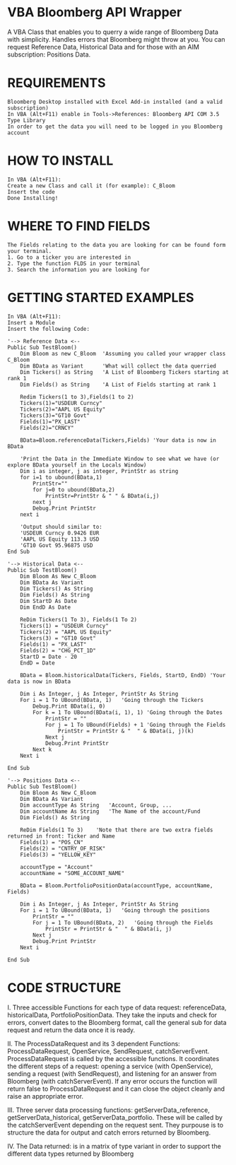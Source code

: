 # VBA Bloomberg API Wrapper

A VBA Class that enables you to querry a wide range of Bloomberg Data with simplicity. Handles errors that Bloomberg might throw at you. 
You can request Reference Data, Historical Data and for those with an AIM subscription: Positions Data.

# REQUIREMENTS
    Bloomberg Desktop installed with Excel Add-in installed (and a valid subscription)
    In VBA (Alt+F11) enable in Tools->References: Bloomberg API COM 3.5 Type Library
    In order to get the data you will need to be logged in you Bloomberg account

# HOW TO INSTALL
    In VBA (Alt+F11):
    Create a new Class and call it (for example): C_Bloom
    Insert the code
    Done Installing!

# WHERE TO FIND FIELDS
    The Fields relating to the data you are looking for can be found form your terminal.
    1. Go to a ticker you are interested in
    2. Type the function FLDS in your terminal
    3. Search the information you are looking for

# GETTING STARTED EXAMPLES
    In VBA (Alt+F11):
    Insert a Module
    Insert the following Code:

```
'--> Reference Data <--
Public Sub TestBloom()
    Dim Bloom as new C_Bloom  'Assuming you called your wrapper class C_Bloom
    Dim BData as Variant      'What will collect the data querried
    Dim Tickers() as String   'A List of Bloomberg Tickers starting at rank 1
    Dim Fields() as String    'A List of Fields starting at rank 1 

    Redim Tickers(1 to 3),Fields(1 to 2)
    Tickers(1)="USDEUR Curncy"
    Tickers(2)="AAPL US Equity"
    Tickers(3)="GT10 Govt"
    Fields(1)="PX_LAST"
    Fields(2)="CRNCY"
    
    BData=Bloom.referenceData(Tickers,Fields) 'Your data is now in BData
    
    'Print the Data in the Immediate Window to see what we have (or explore BData yourself in the Locals Window)
    Dim i as integer, j as integer, PrintStr as string
    for i=1 to ubound(BData,1)
        PrintStr=""
        for j=0 to ubound(BData,2)
            PrintStr=PrintStr & " " & BData(i,j) 
        next j
        Debug.Print PrintStr
    next i
    
    'Output should similar to:
    'USDEUR Curncy 0.9426 EUR
    'AAPL US Equity 113.3 USD
    'GT10 Govt 95.96875 USD
End Sub
```
```
'--> Historical Data <--
Public Sub TestBloom()
    Dim Bloom As New C_Bloom
    Dim BData As Variant
    Dim Tickers() As String
    Dim Fields() As String
    Dim StartD As Date
    Dim EndD As Date
    
    ReDim Tickers(1 To 3), Fields(1 To 2)
    Tickers(1) = "USDEUR Curncy"
    Tickers(2) = "AAPL US Equity"
    Tickers(3) = "GT10 Govt"
    Fields(1) = "PX_LAST"
    Fields(2) = "CHG_PCT_1D"
    StartD = Date - 20
    EndD = Date
    
    BData = Bloom.historicalData(Tickers, Fields, StartD, EndD) 'Your data is now in BData
    
    Dim i As Integer, j As Integer, PrintStr As String
    For i = 1 To UBound(BData, 1)   'Going through the Tickers
        Debug.Print BData(i, 0)
        For k = 1 To UBound(BData(i, 1), 1) 'Going through the Dates
            PrintStr = ""
            For j = 1 To UBound(Fields) + 1 'Going through the Fields
                PrintStr = PrintStr & "  " & BData(i, j)(k)
            Next j
            Debug.Print PrintStr
        Next k
    Next i
    
End Sub
```
```
'--> Positions Data <--
Public Sub TestBloom()
    Dim Bloom As New C_Bloom
    Dim BData As Variant
    Dim accountType As String   'Account, Group, ...
    Dim accountName As String   'The Name of the account/Fund
    Dim Fields() As String
    
    ReDim Fields(1 To 3)    'Note that there are two extra fields returned in front: Ticker and Name
    Fields(1) = "POS_CN"
    Fields(2) = "CNTRY_OF_RISK"
    Fields(3) = "YELLOW_KEY"
    
    accountType = "Account"
    accountName = "SOME_ACCOUNT_NAME"
    
    BData = Bloom.PortfolioPositionData(accountType, accountName, Fields)
    
    Dim i As Integer, j As Integer, PrintStr As String
    For i = 1 To UBound(BData, 1)   'Going through the positions
        PrintStr = ""
        For j = 1 To UBound(BData, 2)   'Going through the Fields
            PrintStr = PrintStr & "  " & BData(i, j)
        Next j
        Debug.Print PrintStr
    Next i
    
End Sub
```

# CODE STRUCTURE
I. Three accessible Functions for each type of data request:
        referenceData,
        historicalData,
        PortfolioPositionData. 
    They take the inputs and check for errors, convert dates to the Bloomberg format, call the general sub for data request and return   the data once it is ready.

II.  The ProcessDataRequest and its 3 dependent Functions:
        ProcessDataRequest,
        OpenService,
        SendRequest,
        catchServerEvent. 
    ProcessDataRequest is called by the accessible functions. It coordinates the different steps of a request: opening a service (with OpenService), sending a request (with SendRequest), and listening for an answer from Bloomberg (with catchServerEvent). If any error occurs the function will return false to ProcessDataRequest and it can close the object cleanly and raise an appropriate error.
    
III. Three server data processing functions:
        getServerData_reference,
        getServerData_historical,
        getServerData_portfolio. 
    These will be called by the catchServerEvent depending on the request sent. They purpouse is to structure the data for output and catch errors returned by Bloomberg.
    
IV. The Data returned: is in a matrix of type variant in order to support the different data types returned by Bloomberg

